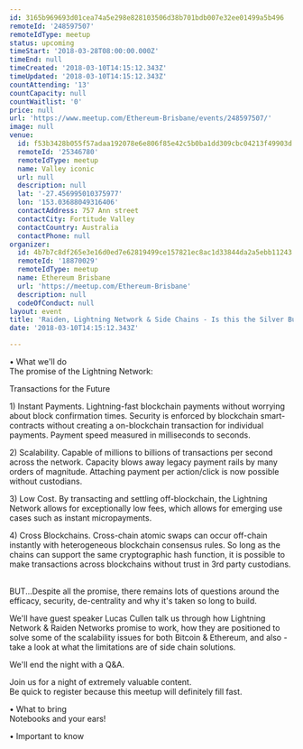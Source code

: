 ```yaml
---
id: 3165b969693d01cea74a5e298e828103506d38b701bdb007e32ee01499a5b496
remoteId: '248597507'
remoteIdType: meetup
status: upcoming
timeStart: '2018-03-28T08:00:00.000Z'
timeEnd: null
timeCreated: '2018-03-10T14:15:12.343Z'
timeUpdated: '2018-03-10T14:15:12.343Z'
countAttending: '13'
countCapacity: null
countWaitlist: '0'
price: null
url: 'https://www.meetup.com/Ethereum-Brisbane/events/248597507/'
image: null
venue:
  id: f53b3428b055f57adaa192078e6e806f85e42c5b0ba1dd309cbc04213f49903d
  remoteId: '25346780'
  remoteIdType: meetup
  name: Valley iconic
  url: null
  description: null
  lat: '-27.456995010375977'
  lon: '153.03688049316406'
  contactAddress: 757 Ann street
  contactCity: Fortitude Valley
  contactCountry: Australia
  contactPhone: null
organizer:
  id: 4b7b7c8df265e3e16d0ed7e62819499ce157821ec8ac1d33844da2a5ebb11243
  remoteId: '18870029'
  remoteIdType: meetup
  name: Ethereum Brisbane
  url: 'https://meetup.com/Ethereum-Brisbane'
  description: null
  codeOfConduct: null
layout: event
title: 'Raiden, Lightning Network & Side Chains - Is this the Silver Bullet?'
date: '2018-03-10T14:15:12.343Z'

---
```

<p>• What we'll do<br/>The promise of the Lightning Network:</p> <p>Transactions for the Future</p> <p>1) Instant Payments. Lightning-fast blockchain payments without worrying about block confirmation times. Security is enforced by blockchain smart-contracts without creating a on-blockchain transaction for individual payments. Payment speed measured in milliseconds to seconds.</p> <p>2) Scalability. Capable of millions to billions of transactions per second across the network. Capacity blows away legacy payment rails by many orders of magnitude. Attaching payment per action/click is now possible without custodians.</p> <p>3) Low Cost. By transacting and settling off-blockchain, the Lightning Network allows for exceptionally low fees, which allows for emerging use cases such as instant micropayments.</p> <p>4) Cross Blockchains. Cross-chain atomic swaps can occur off-chain instantly with heterogeneous blockchain consensus rules. So long as the chains can support the same cryptographic hash function, it is possible to make transactions across blockchains without trust in 3rd party custodians.</p> <p><br/>BUT...Despite all the promise, there remains lots of questions around the efficacy, security, de-centrality and why it's taken so long to build.</p> <p>We'll have guest speaker Lucas Cullen talk us through how Lightning Network &amp; Raiden Networks promise to work, how they are positioned to solve some of the scalability issues for both Bitcoin &amp; Ethereum, and also - take a look at what the limitations are of side chain solutions.</p> <p>We'll end the night with a Q&amp;A.</p> <p>Join us for a night of extremely valuable content.<br/>Be quick to register because this meetup will definitely fill fast.</p> <p>• What to bring<br/>Notebooks and your ears!</p> <p>• Important to know</p>
